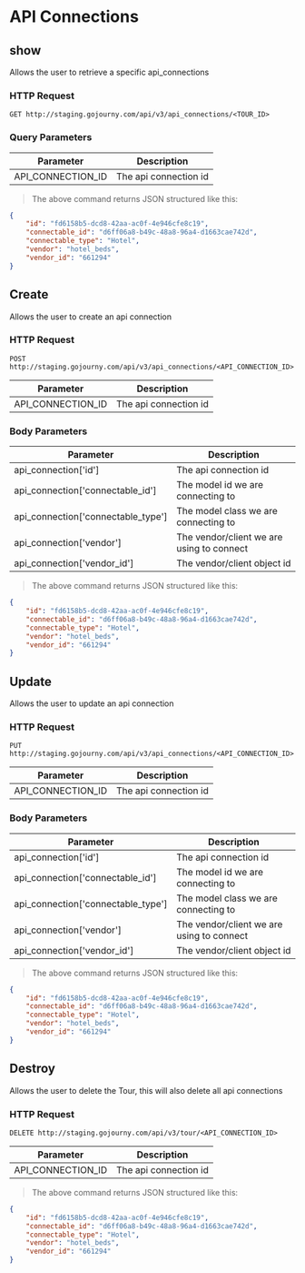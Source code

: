 
# API Connections

## show

Allows the user to retrieve a specific api_connections

### HTTP Request

`GET http://staging.gojourny.com/api/v3/api_connections/<TOUR_ID>`

### Query Parameters

Parameter | Description
--------- | -------
API_CONNECTION_ID | The api connection id

> The above command returns JSON structured like this:

```json
{
    "id": "fd6158b5-dcd8-42aa-ac0f-4e946cfe8c19",
    "connectable_id": "d6ff06a8-b49c-48a8-96a4-d1663cae742d",
    "connectable_type": "Hotel",
    "vendor": "hotel_beds",
    "vendor_id": "661294"
}
```

## Create

Allows the user to create an api connection

### HTTP Request

`POST http://staging.gojourny.com/api/v3/api_connections/<API_CONNECTION_ID>`

Parameter | Description
--------- | -------
API_CONNECTION_ID | The api connection id

### Body Parameters

Parameter | Description
----------|-------------
api_connection['id'] | The api connection id
api_connection['connectable_id'] | The model id we are connecting to
api_connection['connectable_type'] | The model class we are connecting to
api_connection['vendor'] | The vendor/client we are using to connect
api_connection['vendor_id'] | The vendor/client object id

> The above command returns JSON structured like this:

```json
{
    "id": "fd6158b5-dcd8-42aa-ac0f-4e946cfe8c19",
    "connectable_id": "d6ff06a8-b49c-48a8-96a4-d1663cae742d",
    "connectable_type": "Hotel",
    "vendor": "hotel_beds",
    "vendor_id": "661294"
}
```

## Update

Allows the user to update an api connection

### HTTP Request

`PUT http://staging.gojourny.com/api/v3/api_connections/<API_CONNECTION_ID>`

Parameter | Description
--------- | -------
API_CONNECTION_ID | The api connection id

### Body Parameters

Parameter | Description
----------|-------------
api_connection['id'] | The api connection id
api_connection['connectable_id'] | The model id we are connecting to
api_connection['connectable_type'] | The model class we are connecting to
api_connection['vendor'] | The vendor/client we are using to connect
api_connection['vendor_id'] | The vendor/client object id

> The above command returns JSON structured like this:

```json
{
    "id": "fd6158b5-dcd8-42aa-ac0f-4e946cfe8c19",
    "connectable_id": "d6ff06a8-b49c-48a8-96a4-d1663cae742d",
    "connectable_type": "Hotel",
    "vendor": "hotel_beds",
    "vendor_id": "661294"
}
```

## Destroy

Allows the user to delete the Tour, this will also delete all api connections

### HTTP Request

`DELETE http://staging.gojourny.com/api/v3/tour/<API_CONNECTION_ID>`

Parameter | Description
--------- | -------
API_CONNECTION_ID | The api connection id

> The above command returns JSON structured like this:

```json
{
    "id": "fd6158b5-dcd8-42aa-ac0f-4e946cfe8c19",
    "connectable_id": "d6ff06a8-b49c-48a8-96a4-d1663cae742d",
    "connectable_type": "Hotel",
    "vendor": "hotel_beds",
    "vendor_id": "661294"
}
```


